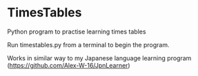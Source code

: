 # TimesTables
Python program to practise learning times tables

Run timestables.py from a terminal to begin the program.

Works in similar way to my Japanese language learning program (https://github.com/Alex-W-16/JpnLearner)
